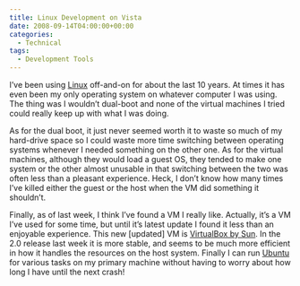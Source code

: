 ```yaml
---
title: Linux Development on Vista
date: 2008-09-14T04:00:00+00:00
categories:
  - Technical
tags:
  - Development Tools
---
```


I’ve been using [Linux](http://www.linux.com) off-and-on for about the last 10 years. At times it has even been my only operating system on whatever computer I was using. The thing was I wouldn’t dual-boot and none of the virtual machines I tried could really keep up with what I was doing.

As for the dual boot, it just never seemed worth it to waste so much of my hard-drive space so I could waste more time switching between operating systems whenever I needed something on the other one. As for the virtual machines, although they would load a guest OS, they tended to make one system or the other almost unusable in that switching between the two was often less than a pleasant experience. Heck, I don’t know how many times I’ve killed either the guest or the host when the VM did something it shouldn’t.

Finally, as of last week, I think I’ve found a VM I really like. Actually, it’s a VM I’ve used for some time, but until it’s latest update I found it less than an enjoyable experience. This new \[updated\] VM is [VirtualBox by Sun](http://www.virtualbox.org/). In the 2.0 release last week it is more stable, and seems to be much more efficient in how it handles the resources on the host system. Finally I can run [Ubuntu](http://www.ubuntu.com) for various tasks on my primary machine without having to worry about how long I have until the next crash!
